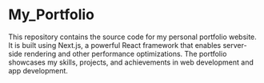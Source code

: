 # My_Portfolio
This repository contains the source code for my personal portfolio website. It is built using Next.js, a powerful React framework that enables server-side rendering and other performance optimizations. The portfolio showcases my skills, projects, and achievements in web development and app development.
